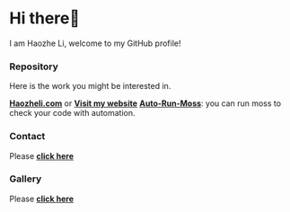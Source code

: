 # Hi there🙋

I am Haozhe Li, welcome to my GitHub profile! 

### Repository

Here is the work you might be interested in.

[**Haozheli.com**](https://github.com/Haozhe-Li/haozheli.com) or [**Visit my website**](https://www.haozheli.com)
[**Auto-Run-Moss**](https://github.com/Haozhe-Li/Auto-Run-Moss): you can run moss to check your code with automation.

### Contact

Please **[click here](https://www.haozheli.com#contact)**

### Gallery

Please **[click here](https://gallery.haozheli.com)**

